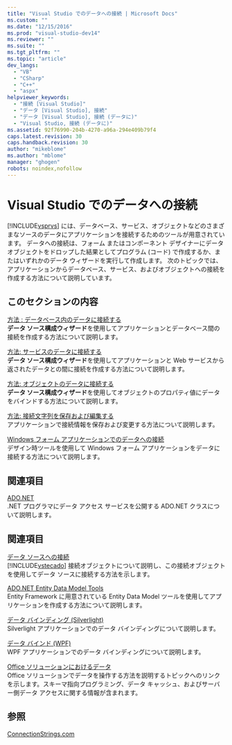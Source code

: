 ```yaml
---
title: "Visual Studio でのデータへの接続 | Microsoft Docs"
ms.custom: ""
ms.date: "12/15/2016"
ms.prod: "visual-studio-dev14"
ms.reviewer: ""
ms.suite: ""
ms.tgt_pltfrm: ""
ms.topic: "article"
dev_langs: 
  - "VB"
  - "CSharp"
  - "C++"
  - "aspx"
helpviewer_keywords: 
  - "接続 [Visual Studio]"
  - "データ [Visual Studio], 接続"
  - "データ [Visual Studio], 接続 (データに)"
  - "Visual Studio, 接続 (データに)"
ms.assetid: 92f76990-204b-4270-a96a-294e409b79f4
caps.latest.revision: 30
caps.handback.revision: 30
author: "mikeblome"
ms.author: "mblome"
manager: "ghogen"
robots: noindex,nofollow
---
```

# Visual Studio でのデータへの接続
[!INCLUDE[vsprvs](../code-quality/includes/vsprvs_md.md)] には、データベース、サービス、オブジェクトなどのさまざまなソースのデータにアプリケーションを接続するためのツールが用意されています。  データへの接続は、フォーム またはコンポーネント デザイナーにデータ オブジェクトをドロップした結果としてプログラム \(コード\) で作成するか、またはいずれかのデータ ウィザードを実行して作成します。  次のトピックでは、アプリケーションからデータベース、サービス、およびオブジェクトへの接続を作成する方法について説明しています。  
  
## このセクションの内容  
 [方法 : データベース内のデータに接続する](../data-tools/how-to-connect-to-data-in-a-database.md)  
 **データ ソース構成ウィザード**を使用してアプリケーションとデータベース間の接続を作成する方法について説明します。  
  
 [方法: サービスのデータに接続する](../data-tools/how-to-connect-to-data-in-a-service.md)  
 **データ ソース構成ウィザード**を使用してアプリケーションと Web サービスから返されたデータとの間に接続を作成する方法について説明します。  
  
 [方法: オブジェクトのデータに接続する](../Topic/How%20to:%20Connect%20to%20Data%20in%20Objects.md)  
 **データ ソース構成ウィザード**を使用してオブジェクトのプロパティ値にデータをバインドする方法について説明します。  
  
 [方法: 接続文字列を保存および編集する](../Topic/How%20to:%20Save%20and%20Edit%20Connection%20Strings.md)  
 アプリケーションで接続情報を保存および変更する方法について説明します。  
  
 [Windows フォーム アプリケーションでのデータへの接続](../data-tools/connecting-to-data-in-windows-forms-applications.md)  
 デザイン時ツールを使用して Windows フォーム アプリケーションをデータに接続する方法について説明します。  
  
## 関連項目  
 [ADO.NET](../Topic/ADO.NET.md)  
 .NET プログラマにデータ アクセス サービスを公開する ADO.NET クラスについて説明します。  
  
## 関連項目  
 [データ ソースへの接続](../Topic/Connecting%20to%20a%20Data%20Source%20in%20ADO.NET.md)  
 [!INCLUDE[vstecado](../data-tools/includes/vstecado_md.md)] 接続オブジェクトについて説明し、この接続オブジェクトを使用してデータ ソースに接続する方法を示します。  
  
 [ADO.NET Entity Data Model  Tools](http://msdn.microsoft.com/ja-jp/91076853-0881-421b-837a-f582f36be527)  
 Entity Framework に用意されている Entity Data Model ツールを使用してアプリケーションを作成する方法について説明します。  
  
 [データ バインディング \(Silverlight\)](http://go.microsoft.com/fwlink/?LinkId=166342)  
 Silverlight アプリケーションでのデータ バインディングについて説明します。  
  
 [データ バインド \(WPF\)](../Topic/Data%20Binding%20\(WPF\).md)  
 WPF アプリケーションでのデータ バインディングについて説明します。  
  
 [Office ソリューションにおけるデータ](/office-dev/office-dev/data-in-office-solutions)  
 Office ソリューションでデータを操作する方法を説明するトピックへのリンクを示します。スキーマ指向プログラミング、データ キャッシュ、およびサーバー側データ アクセスに関する情報が含まれます。  
  
## 参照  
 [ConnectionStrings.com](http://www.connectionstrings.com)